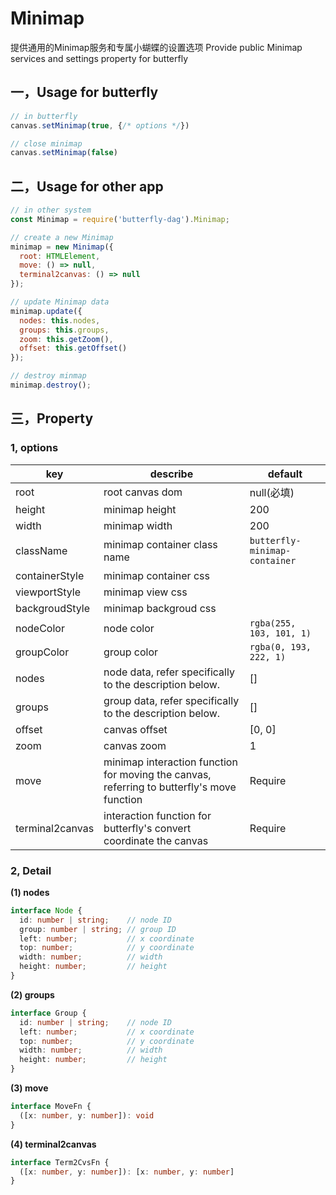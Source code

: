 # Minimap

提供通用的Minimap服务和专属小蝴蝶的设置选项
Provide public Minimap services and settings property for butterfly

## 一，Usage for butterfly

```js
// in butterfly
canvas.setMinimap(true, {/* options */})

// close minimap
canvas.setMinimap(false)

```

## 二，Usage for other app

```js
// in other system
const Minimap = require('butterfly-dag').Minimap;

// create a new Minimap
minimap = new Minimap({
  root: HTMLElement,
  move: () => null,
  terminal2canvas: () => null
});

// update Minimap data
minimap.update({
  nodes: this.nodes,
  groups: this.groups,
  zoom: this.getZoom(),
  offset: this.getOffset()
});

// destroy minmap
minimap.destroy();

```

## 三，Property

### 1, options

| key | describe | default 
| ---- | ---- | ---- |
| root | root canvas dom | null(必填) | 
| height | minimap height | 200 |
| width  | minimap width | 200 |
| className | minimap container class name | `butterfly-minimap-container` |
| containerStyle | minimap container css | |
| viewportStyle | minimap view css | |
| backgroudStyle  | minimap backgroud css | |
| nodeColor | node color | `rgba(255, 103, 101, 1)` |
| groupColor | group color | `rgba(0, 193, 222, 1)` |
| nodes | node data, refer specifically to the description below. | [] |
| groups | group data, refer specifically to the description below.  | [] |
| offset | canvas offset | [0, 0] | 
| zoom | canvas zoom | 1 |
| move | minimap interaction function for moving the canvas, referring to butterfly's move function | Require |
| terminal2canvas | interaction function for butterfly's convert coordinate the canvas | Require |

### 2, Detail

**(1) nodes**
```ts
interface Node {
  id: number | string;    // node ID
  group: number | string; // group ID
  left: number;           // x coordinate
  top: number;            // y coordinate
  width: number;          // width
  height: number;         // height
}
```

**(2) groups**
```ts
interface Group {
  id: number | string;    // node ID
  left: number;           // x coordinate
  top: number;            // y coordinate
  width: number;          // width  
  height: number;         // height
}
```

**(3) move**
```ts
interface MoveFn {
  ([x: number, y: number]): void
}
```


**(4) terminal2canvas**
```ts
interface Term2CvsFn {
  ([x: number, y: number]): [x: number, y: number]
}
```